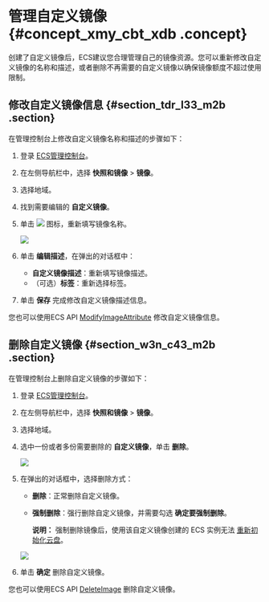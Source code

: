# 管理自定义镜像 {#concept_xmy_cbt_xdb .concept}

创建了自定义镜像后，ECS建议您合理管理自己的镜像资源。您可以重新修改自定义镜像的名称和描述，或者删除不再需要的自定义镜像以确保镜像额度不超过使用限制。

## 修改自定义镜像信息 {#section_tdr_l33_m2b .section}

在管理控制台上修改自定义镜像名称和描述的步骤如下：

1.  登录 [ECS管理控制台](https://ecs.console.aliyun.com/#/home)。
2.  在左侧导航栏中，选择 **快照和镜像** \> **镜像**。
3.  选择地域。
4.  找到需要编辑的 **自定义镜像**。
5.  单击 ![](http://static-aliyun-doc.oss-cn-hangzhou.aliyuncs.com/assets/img/9709/15433996927167_zh-CN.png) 图标，重新填写镜像名称。

    ![](http://static-aliyun-doc.oss-cn-hangzhou.aliyuncs.com/assets/img/9709/15433996927166_zh-CN.png)

6.  单击 **编辑描述**，在弹出的对话框中：
    -   **自定义镜像描述**：重新填写镜像描述。
    -   （可选）**标签**：重新选择标签。
7.  单击 **保存** 完成修改自定义镜像描述信息。

您也可以使用ECS API [ModifyImageAttribute](../../../../intl.zh-CN/API参考/镜像/ModifyImageAttribute.md#) 修改自定义镜像信息。

## 删除自定义镜像 {#section_w3n_c43_m2b .section}

在管理控制台上删除自定义镜像的步骤如下：

1.  登录 [ECS管理控制台](https://ecs.console.aliyun.com/#/home)。
2.  在左侧导航栏中，选择 **快照和镜像** \> **镜像**。
3.  选择地域。
4.  选中一份或者多份需要删除的 **自定义镜像**，单击 **删除**。

    ![](http://static-aliyun-doc.oss-cn-hangzhou.aliyuncs.com/assets/img/9709/15433996927168_zh-CN.png)

5.  在弹出的对话框中，选择删除方式：

    -   **删除**：正常删除自定义镜像。
    -   **强制删除**：强行删除自定义镜像，并需要勾选 **确定要强制删除**。

        **说明：** 强制删除镜像后，使用该自定义镜像创建的 ECS 实例无法 [重新初始化云盘](intl.zh-CN/用户指南/云盘/重新初始化云盘.md#)。

    ![](http://static-aliyun-doc.oss-cn-hangzhou.aliyuncs.com/assets/img/9709/15433996927169_zh-CN.png)

6.  单击 **确定** 删除自定义镜像。

您也可以使用ECS API [DeleteImage](../../../../intl.zh-CN/API参考/镜像/DeleteImage.md#) 删除自定义镜像。

